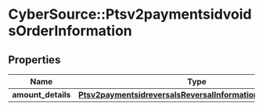 # CyberSource::Ptsv2paymentsidvoidsOrderInformation

## Properties
Name | Type | Description | Notes
------------ | ------------- | ------------- | -------------
**amount_details** | [**Ptsv2paymentsidreversalsReversalInformationAmountDetails**](Ptsv2paymentsidreversalsReversalInformationAmountDetails.md) |  | [optional] 



